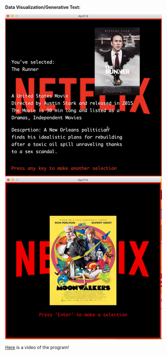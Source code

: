 **Data Visualization/Generative Text:**

![](generated_outcome.png) ![](random_selection.png)

[Here](https://youtu.be/xzwcdD4sbqo) is a video of the program!
